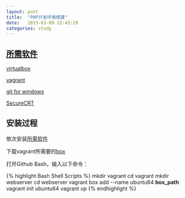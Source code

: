 ```yaml
---
layout: post
title:  "PHP开发环境搭建"
date:   2015-03-09 15:43:29
categories: study
---
```

[所需软件](id:anchor1)
--------------

<a target="_blank" href="https://www.virtualbox.org/">virtualbox</a>

<a target="_blank" href="https://www.vagrantup.com/">vagrant</a>

<a target="_blank" href="http://msysgit.github.io/">git for windows</a>

<a target="_blank" href="http://www.xdowns.com/soft/softdown.asp?softid=23625">SecureCRT</a>

安装过程
--------------

依次安装[所需软件](#anchor1)

下载vagrant所需要的<a target="_blank" href="https://cloud-images.ubuntu.com/vagrant/precise/current/precise-server-cloudimg-amd64-vagrant-disk1.box">box</a>

打开Github Bash，输入以下命令：

{% highlight Bash Shell Scripts %}
mkdir vagrant
cd vagrant
mkdir webserver
cd webserver
vagrant box add --name ubuntu64 **box_path**
vagrant init ubuntu64
vagrant up
{% endhighlight %}
